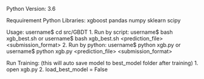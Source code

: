 Python Version: 3.6

Requuirement Python Libraries:
	xgboost
	pandas
	numpy
	sklearn
	scipy

Usage:
	username$ cd src/GBDT
	1. Run by script:
		username$ bash xgb_best.sh
			or
		username$ bash xgb_best.sh <trainingData> <trainingLabel> <testData> <prediction_file> <submission_format>
	2. Run by python:
		username$ python xgb.py
			or
		username$ python xgb.py <trainingData> <trainingLabel> <testData> <prediction_file> <submission_format>

Run Training: (this will auto save model to best_model folder after training)
	1. open xgb.py
	2. load_best_model = False